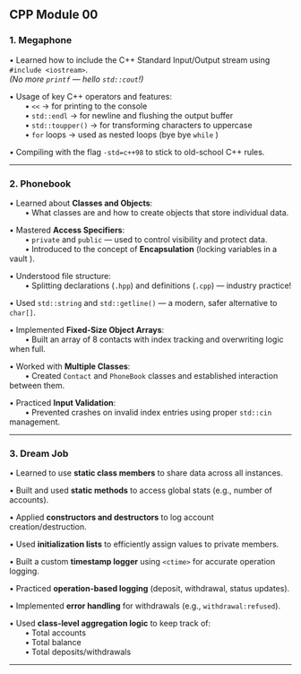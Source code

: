 ##  CPP Module 00

### 1.  Megaphone

• Learned how to include the C++ Standard Input/Output stream using `#include <iostream>`.  
  _(No more `printf` — hello `std::cout`!)_

• Usage of key C++ operators and features:  
  • `<<` → for printing to the console  
  • `std::endl` → for newline and flushing the output buffer  
  • `std::toupper()` → for transforming characters to uppercase  
  • `for` loops → used as nested loops (bye bye `while` )

• Compiling with the flag `-std=c++98` to stick to old-school C++ rules.

---

### 2.  Phonebook

• Learned about **Classes and Objects**:  
  • What classes are and how to create objects that store individual data.

• Mastered **Access Specifiers**:  
  • `private` and `public` — used to control visibility and protect data.  
  • Introduced to the concept of **Encapsulation** (locking variables in a vault ).

• Understood file structure:  
  • Splitting declarations (`.hpp`) and definitions (`.cpp`) — industry practice!

• Used `std::string` and `std::getline()` — a modern, safer alternative to `char[]`.

• Implemented **Fixed-Size Object Arrays**:  
  • Built an array of 8 contacts with index tracking and overwriting logic when full.

• Worked with **Multiple Classes**:  
  • Created `Contact` and `PhoneBook` classes and established interaction between them.

• Practiced **Input Validation**:  
  • Prevented crashes on invalid index entries using proper `std::cin` management.

---

### 3.  Dream Job

• Learned to use **static class members** to share data across all instances.

• Built and used **static methods** to access global stats (e.g., number of accounts).

• Applied **constructors and destructors** to log account creation/destruction.

• Used **initialization lists** to efficiently assign values to private members.

• Built a custom **timestamp logger** using `<ctime>` for accurate operation logging.

• Practiced **operation-based logging** (deposit, withdrawal, status updates).

• Implemented **error handling** for withdrawals (e.g., `withdrawal:refused`).

• Used **class-level aggregation logic** to keep track of:  
  • Total accounts  
  • Total balance  
  • Total deposits/withdrawals

---
